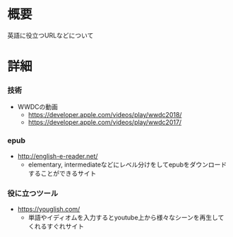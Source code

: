 # 概要
英語に役立つURLなどについて

# 詳細
### 技術
- WWDCの動画
  - https://developer.apple.com/videos/play/wwdc2018/
  - https://developer.apple.com/videos/play/wwdc2017/

### epub
- http://english-e-reader.net/
  - elementary, intermediateなどにレベル分けをしてepubをダウンロードすることができるサイト

### 役に立つツール
- https://youglish.com/
  - 単語やイディオムを入力するとyoutube上から様々なシーンを再生してくれるすぐれサイト

